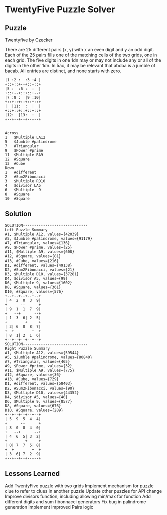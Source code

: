 # TwentyFive Puzzle Solver

## Puzzle

Twentyfive by Czecker

There are 25 different pairs (x, y) with x an even digit and y an odd digit.  Each of the 25 pairs fills one of the matching cells of the two grids, one in each grid.  The five digits in one 1dn may or may not include any or all of the digits in the other 1dn.  In 5ac, it may be relevant that abcba is a jumble of bacab. All entries are distinct, and none starts with zero.

```+--+--+--+--+--+
|1 :2 :  :3 :4 |
+::+::+--+::+::+
|5 :  :6 :  :  |
+::+--+::+::+--+
|7 :8 :  |9 :10|
+::+::+::+::+::+
|  |11:  :  |  |
+::+::+::+::+::+
|12:  |13:  :  |
+--+--+--+--+--+


Across
1	$Multiple LA12
5	$Jumble #palindrome
7	#Triangular
9	$Power #prime
11	$Multiple RA9
12	#Square
13	#Cube
Down
1	#different
2	#Sum2Fibonacci
3	$Multiple RD10
4	$divisor LA5
6	$Multiple  9
8	#Square
10	#Square
```

## Solution

```
SOLUTION-----------------------------
Left Puzzle Summary
A1, $Multiple A12, values={42039}
A5, $Jumble #palindrome, values={91179}
A7, #Triangular, values={136}
A9, $Power #prime, values={25}
A11, $Multiple A9, values={608}
A12, #Square, values={81}
A13, #Cube, values={216}
D1, #different, values={49138}
D2, #Sum2Fibonacci, values={21}
D3, $Multiple D10, values={37281}
D4, $divisor A5, values={99}
D6, $Multiple 9, values={1602}
D8, #Square, values={361}
D10, #Square, values={576}
+--+--+--+--+--+
| 4  2  0  3  9|
+      --      +
| 9  1  1  7  9|
+   --+      --+
| 1  3  6| 2  5|
+        +     +
| 3| 6  0  8| 7|
+  +        +  +
| 8  1| 2  1  6|
+--+--+--+--+--+
SOLUTION-----------------------------
Right Puzzle Summary
A1, $Multiple A12, values={59544}
A5, $Jumble #palindrome, values={80840}
A7, #Triangular, values={465}
A9, $Power #prime, values={32}
A11, $Multiple A9, values={775}
A12, #Square, values={36}
A13, #Cube, values={729}
D1, #different, values={58403}
D2, #Sum2Fibonacci, values={90}
D3, $Multiple D10, values={44352}
D4, $divisor A5, values={40}
D6, $Multiple 9, values={8577}
D8, #Square, values={676}
D10, #Square, values={289}
+--+--+--+--+--+
| 5  9  5  4  4|
+      --      +
| 8  0  8  4  0|
+   --+      --+
| 4  6  5| 3  2|
+        +     +
| 0| 7  7  5| 8|
+  +        +  +
| 3  6| 7  2  9|
+--+--+--+--+--+
```

## Lessons Learned

Add TwentyFive puzzle with two grids
Implement mechanism for puzzle clue to refer to clues in another puzzle
Update other puzzles for API change
Improve divisors function, including allowing min/max for function
Add different digits and sum fibonnacci generators
Fix bug in palindrome generation
Implement improved Pairs logic
